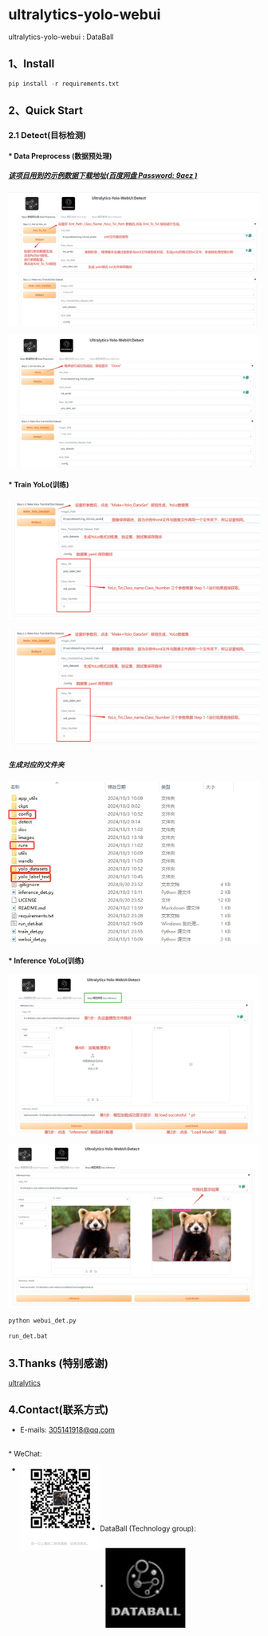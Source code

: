 # ultralytics-yolo-webui
ultralytics-yolo-webui : DataBall

## 1、Install

```python
pip install -r requirements.txt
```
## 2、Quick Start
### 2.1 Detect(目标检测)
#### * Data Preprocess (数据预处理)

##### [该项目用到的示例数据下载地址(百度网盘 Password: 9aez )](https://pan.baidu.com/s/11ftllkFOUTsOfihQF0n9mg)  

![img1](doc/Step1-1.png)    

![img2](doc/Step1-1-done.png)    


#### * Train YoLo(训练)
![img3](doc/Step1-2.png)    

![img4](doc/Step1-2.png)   

##### 生成对应的文件夹

![img5](doc/mk_doc.png)   

#### * Inference YoLo(训练)
![img6](doc/Step3.png)   

![img7](doc/Step3-done.png)   

```python
python webui_det.py
```

```bash
run_det.bat
```

## 3.Thanks (特别感谢)

[ultralytics](https://github.com/ultralytics/ultralytics)  

## 4.Contact(联系方式)  
* E-mails: 305141918@qq.com   
<br>
* WeChat:
<br>

* <img src="./doc/wx.png"  align = "left"  width="160" /><br>
<br><br><br><br><br><br>
* DataBall (Technology group):
<br>
* <img src="./doc/DataBall-log.png"  align = "center"  width="160" /><br>
